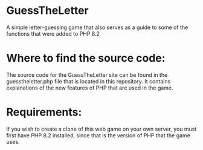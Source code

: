 # GuessTheLetter
A simple letter-guessing game that also serves as a guide to some of the functions that were added to PHP 8.2

# Where to find the source code:
The source code for the GuessTheLetter site can be found in the guesstheletter.php file that is located in this repository. It contains explanations of the new features of PHP that are used in the game.

# Requirements:
If you wish to create a clone of this web game on your own server, you must first have PHP 8.2 installed, since that is the version of PHP that the game uses.
